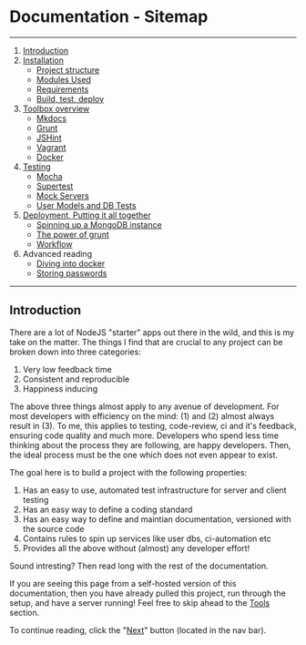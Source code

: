 # Documentation - Sitemap

---

1. [Introduction](dummy.md)
2. [Installation](dummy.md)
    * [Project structure](dummy.md)
    * [Modules Used](dummy.md)
    * [Requirements](dummy.md)
    * [Build, test, deploy](dummy.md)
3. [Toolbox overview](dummy.md)
    * [Mkdocs](dummy.md)
    * [Grunt](dummy.md)
    * [JSHint](dummy.md)
    * [Vagrant](dummy.md)
    * [Docker](dummy.md)
4. [Testing](dummy.md)
    * [Mocha](dummy.md)
    * [Supertest](dummy.md)
    * [Mock Servers](dummy.md)
    * [User Models and DB Tests](dummy.md)
5. [Deployment, Putting it all together](dummy.md)
    * [Spinning up a MongoDB instance](dummy.md)
    * [The power of grunt](dummy.md)
    * [Workflow](dummy.md)
6. Advanced reading
    * [Diving into docker](dummy.md)
    * [Storing passwords](dummy.md)



---

## Introduction

There are a lot of NodeJS "starter" apps out there in the wild, and this is my take on the matter. The things I find that are crucial to any project can be broken down into three categories:

1. Very low feedback time
2. Consistent and reproducible
3. Happiness inducing

The above three things almost apply to any avenue of development. For most developers with efficiency on the mind: (1) and (2) almost always result in (3). To me, this applies to testing, code-review, ci and it's feedback, ensuring code quality and much more. Developers who spend less time thinking about the process they are following, are happy developers. Then, the ideal process must be the one which does not even appear to exist. 

The goal here is to build a project with the following properties:

1. Has an easy to use, automated test infrastructure for server and client testing
2. Has an easy way to define a coding standard
3. Has an easy way to define and maintian documentation, versioned with the source code
4. Contains rules to spin up services like user dbs, ci-automation etc
5. Provides all the above without (almost) any developer effort!

Sound intresting? Then read long with the rest of the documentation.

If you are seeing this page from a self-hosted version of this documentation, then you have already pulled this project, run through the setup, and have a server running! Feel free to skip ahead to the [Tools](dummy.md) section.

To continue reading, click the "[Next](dummy.md)" button (located in the nav bar).
